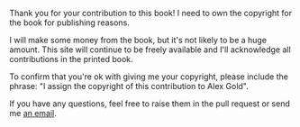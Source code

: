 Thank you for your contribution to this book! I need to own the copyright for the book for publishing reasons. 

I will make some money from the book, but it's not likely to be a huge amount. This site will continue to be freely available and I'll acknowledge all contributions in the printed book.

To confirm that you're ok with giving me your copyright, please include the phrase: "I assign the copyright of this contribution to Alex Gold".

If you have any questions, feel free to raise them in the pull request or send me [an email](mailto:alexkgold@gmail.com).
